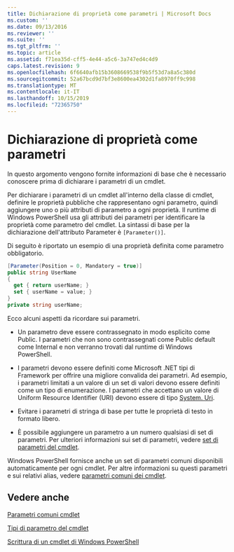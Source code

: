 ```yaml
---
title: Dichiarazione di proprietà come parametri | Microsoft Docs
ms.custom: ''
ms.date: 09/13/2016
ms.reviewer: ''
ms.suite: ''
ms.tgt_pltfrm: ''
ms.topic: article
ms.assetid: f71ea35d-cff5-4e44-a5c6-3a747ed4c4d9
caps.latest.revision: 9
ms.openlocfilehash: 6f6640afb15b3608669538f9b5f53d7a8a5c380d
ms.sourcegitcommit: 52a67bcd9d7bf3e8600ea4302d1fa8970ff9c998
ms.translationtype: MT
ms.contentlocale: it-IT
ms.lasthandoff: 10/15/2019
ms.locfileid: "72365750"
---
```

# <a name="declaring-properties-as-parameters"></a>Dichiarazione di proprietà come parametri

In questo argomento vengono fornite informazioni di base che è necessario conoscere prima di dichiarare i parametri di un cmdlet.

Per dichiarare i parametri di un cmdlet all'interno della classe di cmdlet, definire le proprietà pubbliche che rappresentano ogni parametro, quindi aggiungere uno o più attributi di parametro a ogni proprietà. Il runtime di Windows PowerShell usa gli attributi dei parametri per identificare la proprietà come parametro del cmdlet. La sintassi di base per la dichiarazione dell'attributo Parameter è `[Parameter()]`.

Di seguito è riportato un esempio di una proprietà definita come parametro obbligatorio.

```csharp
[Parameter(Position = 0, Mandatory = true)]
public string UserName
{
  get { return userName; }
  set { userName = value; }
}
private string userName;
```

Ecco alcuni aspetti da ricordare sui parametri.

- Un parametro deve essere contrassegnato in modo esplicito come Public. I parametri che non sono contrassegnati come Public default come Internal e non verranno trovati dal runtime di Windows PowerShell.

- I parametri devono essere definiti come Microsoft .NET tipi di Framework per offrire una migliore convalida dei parametri. Ad esempio, i parametri limitati a un valore di un set di valori devono essere definiti come un tipo di enumerazione. I parametri che accettano un valore di Uniform Resource Identifier (URI) devono essere di tipo [System. Uri](/dotnet/api/System.Uri).

- Evitare i parametri di stringa di base per tutte le proprietà di testo in formato libero.

- È possibile aggiungere un parametro a un numero qualsiasi di set di parametri. Per ulteriori informazioni sui set di parametri, vedere [set di parametri del cmdlet](./cmdlet-parameter-sets.md).

Windows PowerShell fornisce anche un set di parametri comuni disponibili automaticamente per ogni cmdlet. Per altre informazioni su questi parametri e sui relativi alias, vedere [parametri comuni dei cmdlet](./common-parameter-names.md).

## <a name="see-also"></a>Vedere anche

[Parametri comuni cmdlet](./common-parameter-names.md)

[Tipi di parametro del cmdlet](./types-of-cmdlet-parameters.md)

[Scrittura di un cmdlet di Windows PowerShell](./writing-a-windows-powershell-cmdlet.md)

